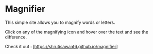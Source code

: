 # Magnifier

This simple site allows you to magnify words or letters.

Click on any of the magnifying icon and hover over the text and see the difference.

Check it out : [https://shrutisawant6.github.io/magnifier]
